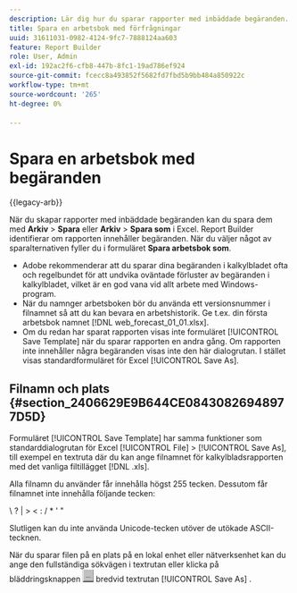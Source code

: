 ```yaml
---
description: Lär dig hur du sparar rapporter med inbäddade begäranden.
title: Spara en arbetsbok med förfrågningar
uuid: 31611031-0982-4124-9fc7-7888124aa603
feature: Report Builder
role: User, Admin
exl-id: 192ac2f6-cfb8-447b-8fc1-19ad786ef924
source-git-commit: fcecc8a493852f5682fd7fbd5b9bb484a850922c
workflow-type: tm+mt
source-wordcount: '265'
ht-degree: 0%

---
```


# Spara en arbetsbok med begäranden

{{legacy-arb}}

När du skapar rapporter med inbäddade begäranden kan du spara dem med **Arkiv** > **Spara** eller **Arkiv** > **Spara som** i Excel. Report Builder identifierar om rapporten innehåller begäranden. När du väljer något av sparalternativen fyller du i formuläret **Spara arbetsbok som**.

* Adobe rekommenderar att du sparar dina begäranden i kalkylbladet ofta och regelbundet för att undvika oväntade förluster av begäranden i kalkylbladet, vilket är en god vana vid allt arbete med Windows-program.
* När du namnger arbetsboken bör du använda ett versionsnummer i filnamnet så att du kan bevara en arbetshistorik. Ge t.ex. din första arbetsbok namnet [!DNL web_forecast_01_01.xlsx].
* Om du redan har sparat rapporten visas inte formuläret [!UICONTROL Save Template] när du sparar rapporten en andra gång. Om rapporten inte innehåller några begäranden visas inte den här dialogrutan. I stället visas standardformuläret för Excel [!UICONTROL Save As].

## Filnamn och plats {#section_2406629E9B644CE08430826948977D5D}

Formuläret [!UICONTROL Save Template] har samma funktioner som standarddialogrutan för Excel [!UICONTROL File] > [!UICONTROL Save As], till exempel en textruta där du kan ange filnamnet för kalkylbladsrapporten med det vanliga filtillägget [!DNL .xls].

Alla filnamn du använder får innehålla högst 255 tecken. Dessutom får filnamnet inte innehålla följande tecken:

\ ? | > &lt; : / &#42; &#39; &quot;

Slutligen kan du inte använda Unicode-tecken utöver de utökade ASCII-tecknen.

När du sparar filen på en plats på en lokal enhet eller nätverksenhet kan du ange den fullständiga sökvägen i textrutan eller klicka på bläddringsknappen ![browse_button.gif](assets/browse_button.gif) bredvid textrutan [!UICONTROL Save As] .
